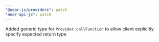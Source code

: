 ```yaml
---
"@near-js/providers": patch
"near-api-js": patch
---
```


Added generic type for `Provider.callFunction` to allow client explicitly specify expected return type
